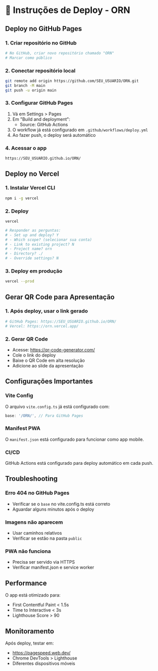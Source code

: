 # 🚀 Instruções de Deploy - ORN

## Deploy no GitHub Pages

### 1. Criar repositório no GitHub
```bash
# No GitHub, criar novo repositório chamado "ORN"
# Marcar como público
```

### 2. Conectar repositório local
```bash
git remote add origin https://github.com/SEU_USUARIO/ORN.git
git branch -M main
git push -u origin main
```

### 3. Configurar GitHub Pages
1. Vá em Settings > Pages
2. Em "Build and deployment":
   - Source: GitHub Actions
3. O workflow já está configurado em `.github/workflows/deploy.yml`
4. Ao fazer push, o deploy será automático

### 4. Acessar o app
```
https://SEU_USUARIO.github.io/ORN/
```

## Deploy no Vercel

### 1. Instalar Vercel CLI
```bash
npm i -g vercel
```

### 2. Deploy
```bash
vercel

# Responder as perguntas:
# - Set up and deploy? Y
# - Which scope? (selecionar sua conta)
# - Link to existing project? N
# - Project name? orn
# - Directory? ./
# - Override settings? N
```

### 3. Deploy em produção
```bash
vercel --prod
```

## Gerar QR Code para Apresentação

### 1. Após deploy, usar o link gerado
```bash
# GitHub Pages: https://SEU_USUARIO.github.io/ORN/
# Vercel: https://orn.vercel.app/
```

### 2. Gerar QR Code
- Acesse: https://qr-code-generator.com/
- Cole o link do deploy
- Baixe o QR Code em alta resolução
- Adicione ao slide da apresentação

## Configurações Importantes

### Vite Config
O arquivo `vite.config.ts` já está configurado com:
```typescript
base: '/ORN/', // Para GitHub Pages
```

### Manifest PWA
O `manifest.json` está configurado para funcionar como app mobile.

### CI/CD
GitHub Actions está configurado para deploy automático em cada push.

## Troubleshooting

### Erro 404 no GitHub Pages
- Verificar se o `base` no vite.config.ts está correto
- Aguardar alguns minutos após o deploy

### Imagens não aparecem
- Usar caminhos relativos
- Verificar se estão na pasta `public`

### PWA não funciona
- Precisa ser servido via HTTPS
- Verificar manifest.json e service worker

## Performance

O app está otimizado para:
- First Contentful Paint < 1.5s
- Time to Interactive < 3s
- Lighthouse Score > 90

## Monitoramento

Após deploy, testar em:
- https://pagespeed.web.dev/
- Chrome DevTools > Lighthouse
- Diferentes dispositivos móveis